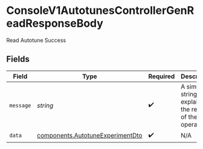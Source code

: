 # ConsoleV1AutotunesControllerGenReadResponseBody

Read Autotune Success


## Fields

| Field                                                                                | Type                                                                                 | Required                                                                             | Description                                                                          |
| ------------------------------------------------------------------------------------ | ------------------------------------------------------------------------------------ | ------------------------------------------------------------------------------------ | ------------------------------------------------------------------------------------ |
| `message`                                                                            | *string*                                                                             | :heavy_check_mark:                                                                   | A simple string explaining the result of the operation.                              |
| `data`                                                                               | [components.AutotuneExperimentDto](../../models/components/autotuneexperimentdto.md) | :heavy_check_mark:                                                                   | N/A                                                                                  |